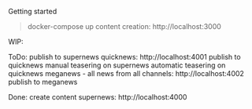 Getting started
> docker-compose up
content creation: http://localhost:3000

WIP:

ToDo:
publish to supernews
quicknews: http://localhost:4001
publish to quicknews
manual teasering on supernews
automatic teasering on quicknews
meganews - all news from all channels: http://localhost:4002
publish to meganews

Done:
create content
supernews: http://localhost:4000
